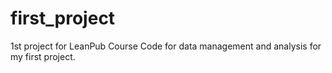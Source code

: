 # first_project
1st project for LeanPub Course
Code for data management and analysis for my first project.
